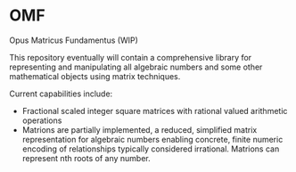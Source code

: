 # OMF
Opus Matricus Fundamentus (WIP)

This repository eventually will contain a comprehensive library for representing and manipulating all algebraic numbers and some other mathematical objects using matrix techniques.

Current capabilities include:

* Fractional scaled integer square matrices with rational valued arithmetic operations
* Matrions are partially implemented, a reduced, simplified matrix representation
  for algebraic numbers enabling concrete, finite numeric encoding of relationships
  typically considered irrational. Matrions can represent nth roots of any number.